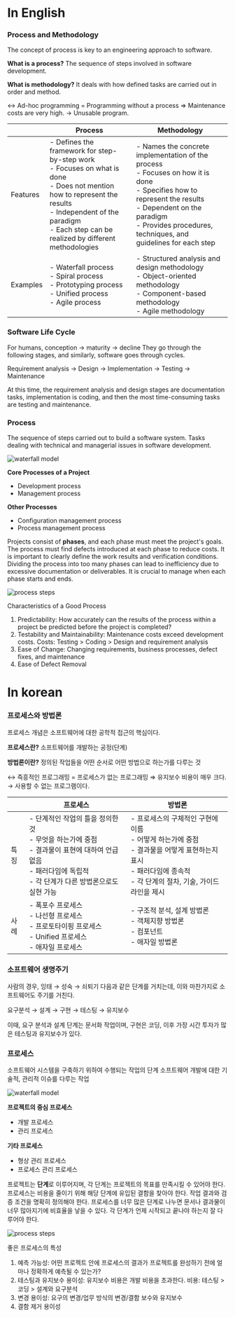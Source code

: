 # In English

### Process and Methodology

The concept of process is key to an engineering approach to software.

**What is a process?** The sequence of steps involved in software development.

**What is methodology?** It deals with how defined tasks are carried out in order and method.

↔ Ad-hoc programming = Programming without a process
⇒ Maintenance costs are very high. → Unusable program.

|  | Process | Methodology |
| --- | --- | --- |
| Features | - Defines the framework for step-by-step work<br>- Focuses on what is done<br>- Does not mention how to represent the results<br>- Independent of the paradigm<br>- Each step can be realized by different methodologies | - Names the concrete implementation of the process<br>- Focuses on how it is done<br>- Specifies how to represent the results<br>- Dependent on the paradigm<br>- Provides procedures, techniques, and guidelines for each step |
| Examples | - Waterfall process<br>- Spiral process<br>- Prototyping process<br>- Unified process<br>- Agile process | - Structured analysis and design methodology<br>- Object-oriented methodology<br>- Component-based methodology<br>- Agile methodology |

### Software Life Cycle

For humans, conception → maturity → decline
They go through the following stages, and similarly, software goes through cycles.

Requirement analysis → Design → Implementation → Testing → Maintenance

At this time, the requirement analysis and design stages are documentation tasks, implementation is coding, and then the most time-consuming tasks are testing and maintenance.

### Process

The sequence of steps carried out to build a software system.
Tasks dealing with technical and managerial issues in software development.

![waterfall model](https://i.imgur.com/F3AMN17.png)

**Core Processes of a Project**
- Development process
- Management process

**Other Processes**
- Configuration management process 
- Process management process 

Projects consist of **phases**, and each phase must meet the project's goals. The process must find defects introduced at each phase to reduce costs.
It is important to clearly define the work results and verification conditions.
Dividing the process into too many phases can lead to inefficiency due to excessive documentation or deliverables.
It is crucial to manage when each phase starts and ends.

![process steps](https://i.imgur.com/Y76OElZ.png)

Characteristics of a Good Process

1. Predictability: How accurately can the results of the process within a project be predicted before the project is completed?
2. Testability and Maintainability: Maintenance costs exceed development costs.
      Costs: Testing > Coding > Design and requirement analysis
3. Ease of Change: Changing requirements, business processes, defect fixes, and maintenance
4. Ease of Defect Removal




# In korean

### 프로세스와 방법론

프로세스 개념은 소프트웨어에 대한 공학적 접근의 핵심이다.

**프로세스란?** 소프트웨어를 개발하는 공정(단계)

**방법론이란?** 정의된 작업들을 어떤 순서로 어떤 방법으로 하는가를 다루는 것

↔ 즉흥적인 프로그래밍 = 프로세스가 없는 프로그래밍
⇒ 유지보수 비용이 매우 크다. → 사용할 수 없는 프로그램이다.

|  | 프로세스 | 방법론 |
| --- | --- | --- |
| 특징 | - 단계적인 작업의 틀을 정의한 것<br>- 무엇을 하는가에 중점<br>- 결과물이 표현에 대하여 언급 없음<br>- 패러다임에 독립적<br>- 각 단계가 다른 방법론으로도 실현 가능 | - 프로세스의 구체적인 구현에 이름<br>- 어떻게 하는가에 중점<br>- 결과물을 어떻게 표현하는지 표시<br>- 패러다임에 종속적<br>- 각 단계의 절차, 기술, 가이드라인을 제시 |
| 사례 | - 폭포수 프로세스<br>- 나선형 프로세스<br>- 프로토타이핑 프로세스<br>- Unified 프로세스<br>- 애자일 프로세스 | - 구조적 분석, 설계 방법론<br>- 객체지향 방법론<br>- 컴포넌트<br>- 애자일 방법론 |

### 소프트웨어 생명주기

사람의 경우, 잉태 → 성숙 → 쇠퇴기
다음과 같은 단계를 거치는데, 이와 마찬가지로 소프트웨어도 주기를 거친다.

요구분석 → 설계 → 구현 → 테스팅 → 유지보수

이때, 요구 분석과 설계 단계는 문서화 작업이며, 구현은 코딩, 이후 가장 시간 투자가 많은 테스팅과 유지보수가 있다.

### 프로세스

소프트웨어 시스템을 구축하기 위하여 수행되는 작업의 단계
소프트웨어 개발에 대한 기술적, 관리적 이슈를 다루는 작업

![waterfall model](https://i.imgur.com/F3AMN17.png)

**프로젝트의 중심 프로세스**
- 개발 프로세스
- 관리 프로세스

**기타 프로세스**
- 형상 관리 프로세스 
- 프로세스 관리 프로세스 

프로젝트는 **단계**로 이루어지며, 각 단계는 프로젝트의 목표를 만족시킬 수 있어야 한다. 프로세스는 비용을 줄이기 위해 해당 단계에 유입된 결함을 찾아야 한다.
작업 결과와 검증 조건을 명확히 정의해야 한다.
프로세스를 너무 많은 단계로 나누면 문서나 결과물이 너무 많아지기에 비효율을 낳을 수 있다.
각 단계가 언제 시작되고 끝나야 하는지 잘 다루어야 한다.

![process steps](https://i.imgur.com/Y76OElZ.png)

좋은 프로세스의 특성

1. 예측 가능성: 어떤 프로젝트 안에 프로세스의 결과가 프로젝트를 완성하기 전에 얼마나 정확하게 예측될 수 있는가?
2. 테스팅과 유지보수 용이성: 유지보수 비용은 개발 비용을 초과한다.
      비용: 테스팅 > 코딩 > 설계와 요구분석
3. 변경 용이성: 요구의 변경/업무 방식의 변경/결함 보수와 유지보수
4. 결함 제거 용이성
